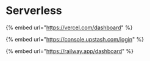 # Serverless

{% embed url="https://vercel.com/dashboard" %}

{% embed url="https://console.upstash.com/login" %}

{% embed url="https://railway.app/dashboard" %}


